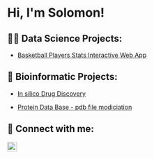 <h1>Hi, I'm Solomon! </h1>

<h2>👨‍💻 Data Science Projects:</h2>

  - [Basketball Players Stats Interactive Web App](https://github.com/solomonA1999/Basketball_Stat_Web_App)

<h2>🧬 Bioinformatic Projects:</h2>
  
  - [In silico Drug Discovery](https://github.com/solomonA1999/In-silico-Drug-Discovery-Codes) 
  
  - [Protein Data Base - pdb file modiciation](https://github.com/solomonA1999/Protein_Data_Base_file_modication-programm)  

<h2> 🤳 Connect with me:</h2>


[<img align="left" alt="JoshMadakor | LinkedIn" width="22px" src="https://cdn.jsdelivr.net/npm/simple-icons@v3/icons/linkedin.svg" />][linkedin]

[linkedin]: https://linkedin.com/in/solomon-akhigbe/

<!--
**joshmadakor1/joshmadakor1** is a ✨ _special_ ✨ repository because its `README.md` (this file) appears on your GitHub profile.

Here are some ideas to get you started:

- 🔭 I’m currently working on ...
- 🌱 I’m currently learning ...
- 👯 I’m looking to collaborate on ...
- 🤔 I’m looking for help with ...
- 💬 Ask me about ...
- 📫 How to reach me: ...
- 😄 Pronouns: ...
- ⚡ Fun fact: ...
-->

<!--
**solomonA1999/solomonA1999** is a ✨ _special_ ✨ repository because its `README.md` (this file) appears on your GitHub profile.

Here are some ideas to get you started:

- 🔭 I’m currently working on ...
- 🌱 I’m currently learning ...
- 👯 I’m looking to collaborate on ...
- 🤔 I’m looking for help with ...
- 💬 Ask me about ...
- 📫 How to reach me: ...
- 😄 Pronouns: ...
- ⚡ Fun fact: ...
-->
